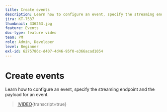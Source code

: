 ```yaml
---
title: Create events
description: Learn how to configure an event, specify the streaming endpoint and the payload for an event.
jira: KT-7537
thumbnail: 336253.jpg
feature: Events
doc-type: feature video
team: PM
role: Admin, Developer
level: Beginner
exl-id: 6275786c-d407-4d46-95f0-e366acad1054
---
```

# Create events

Learn how to configure an event, specify the streaming endpoint and the payload for an event.

>[!VIDEO](https://video.tv.adobe.com/v/336253?quality=12&learn=on){transcript=true}
 
